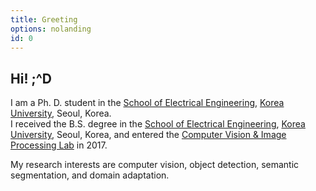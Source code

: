 ```yaml
---
title: Greeting
options: nolanding
id: 0
---
```


## Hi! ;^D

I am a Ph. D. student in the [School of Electrical Engineering](https://ee.korea.ac.kr), [Korea University](https://korea.ac.kr), Seoul, Korea.  
I received the B.S. degree in the [School of Electrical Engineering](https://ee.korea.ac.kr), [Korea University](https://korea.ac.kr), Seoul, Korea, and entered the [Computer Vision & Image Processing Lab](http://dali.korea.ac.kr) in 2017.  

My research interests are computer vision, object detection, semantic segmentation, and domain adaptation.  
